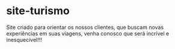 # site-turismo
Site criado para orientar os nossos clientes, que buscam novas experiências em suas viagens, venha conosco que será incrível e inesquecível!!!
